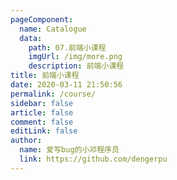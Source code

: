 ```yaml
---
pageComponent:
  name: Catalogue
  data:
    path: 07.前端小课程
    imgUrl: /img/more.png
    description: 前端小课程
title: 前端小课程
date: 2020-03-11 21:50:56
permalink: /course/
sidebar: false
article: false
comment: false
editLink: false
author: 
  name: 爱写bug的小邓程序员
  link: https://github.com/dengerpu
---
```

